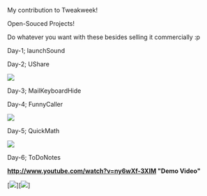 My contribution to Tweakweek!

Open-Souced Projects!

Do whatever you want with these besides selling it commercially :p


Day-1; launchSound

Day-2; UShare

![](http://s3.amazonaws.com/imgly_production/1603575/large.png)

Day-3; MailKeyboardHide

Day-4; FunnyCaller

![](http://s3.amazonaws.com/imgly_production/1621190/large.png)

Day-5; QuickMath

![](http://s3.amazonaws.com/imgly_production/1630696/large.png)

Day-6; ToDoNotes

<b>http://www.youtube.com/watch?v=ny6wXf-3XlM "Demo Video"</b>

[![](http://s3.amazonaws.com/imgly_production/1638235/large.png)][![](http://s3.amazonaws.com/imgly_production/1638236/large.png)]




